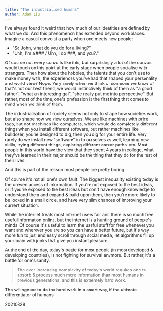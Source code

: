 ```yaml
---
title: "The industrialised humans"
author: Adam Liu
---
```


I've always found it weird that how much of our identities are defined by what we do. And this phenomenon has extended beyond workplaces. Imagine a casual convo at a party when one meets new people:

- "So John, what do you do for a living?"
- "Uhh, I'm a ### / Uhh, I do ###, and you?."

Of course not every convo is like this, but surprisingly a lot of the convos would touch on this point at the early stage when people socialise with strangers. Then how about the hobbies, the talents that you don't use to make money with, the experiences you've had that shaped your personality and world view? Nope. Very rarely when we think of someone we know of that's not our best friend, we would instinctively think of them as "a good father", "what an interesting gal", "she really put me into perspective". But rather, most of the time, one's profession is the first thing that comes to mind when we think of them.

The industrialisation of society seems not only to shape how societies work, but also shape how we view ourselves. We are like machines with price tags, but not machines like computers, which would do completely different things when you install different software, but rather machines like bulldozer, you're designed to dig, then you dig for your entire life. Very rarely do we install new "software" in to ourselves as well, learning new skills, trying different things, exploring different career paths, etc. Most people in this world have the view that they spent 4 years in college, what they've learned in their major should be the thing that they do for the rest of their lives.

And this is part of the reason most people are pretty boring.

Of course it's not all one's own fault. The biggest inequality existing today is the uneven access of information. If you're not exposed to the best ideas, or if you're exposed to the best ideas but don't have enough knowledge to understand them and expand & build upon them, then you're more likely to be locked in a small circle, and have very slim chances of improving your current situation.

While the internet treats most internet users fair and there is so much free useful information online, but the internet is a hunting ground of people's minds. Of course it's useful to learn the useful stuff for free whenever you want and wherever you are so you can have a better future, but it's way more fun to just endlessly scroll through social media, let algorithms fill up your brain with junks that give you instant pleasure.

At the end of the day, today's battle for most people (in most developed & developing countries), is not fighting for survival anymore. But rather, it's a battle for one's sanity.

> The ever-increasing complexity of today's world requires one to absorb & process much more information than most humans in previous generations, and this is extremely hard work.

The willingness to do the hard work in a smart way, if the ultimate differentiator of humans.

20210828
